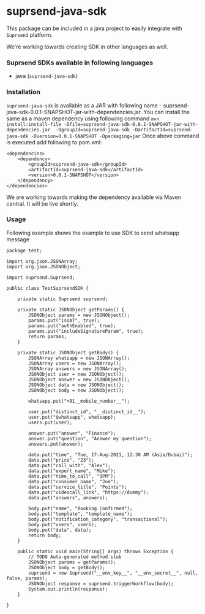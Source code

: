 # suprsend-java-sdk
This package can be included in a java project to easily integrate
with `Suprsend` platform.

We're working towards creating SDK in other languages as well.

### Suprsend SDKs available in following languages

* java (`suprsend-java-sdk`)

### Installation
`suprsend-java-sdk` is available as a JAR with following name - suprsend-java-sdk-0.0.1-SNAPSHOT-jar-with-dependencies.jar. You can install the same
as a maven dependency using following command
`mvn install:install-file -Dfile=suprsend-java-sdk-0.0.1-SNAPSHOT-jar-with-dependencies.jar  -DgroupId=suprsend-java-sdk -DartifactId=suprsend-java-sdk -Dversion=0.0.1-SNAPSHOT -Dpackaging=jar`
Once above command is executed add following to pom.xml:
```
<dependencies>
	<dependency>
		<groupId>suprsend-java-sdk</groupId>
		<artifactId>suprsend-java-sdk</artifactId>
		<version>0.0.1-SNAPSHOT</version>
    </dependency>
</dependencies>
```

We are working towards making the dependency available via Maven central. It will be live shortly.

### Usage
Following example shows the example to use SDK to send whatsapp message

```
package test;

import org.json.JSONArray;
import org.json.JSONObject;

import suprsend.Suprsend;

public class TestSuprsendSDK {
	
	private static Suprsend suprsend;

	private static JSONObject getParams() {
		JSONObject params = new JSONObject();
		params.put("isUAT", true);
		params.put("authEnabled", true);
		params.put("includeSignatureParam", true);
		return params;
	}
	
	private static JSONObject getBody() {
		JSONArray whatsapp = new JSONArray();
		JSONArray users = new JSONArray();
		JSONArray answers = new JSONArray();
		JSONObject user = new JSONObject();
		JSONObject answer = new JSONObject();
		JSONObject data = new JSONObject();
		JSONObject body = new JSONObject();
		
		whatsapp.put("+91__mobile_number__");
		
		user.put("distinct_id", "__distinct_id__");
		user.put("$whatsapp", whatsapp);
		users.put(user);
		
		answer.put("answer", "Finance");
		answer.put("question", "Answer my question");
		answers.put(answer);
		
		data.put("time", "Tue, 17-Aug-2021, 12:30 AM (Asia/Dubai)");
		data.put("price", "23");
		data.put("call_with", "Alex");
		data.put("expert_name", "Mike");
		data.put("time_to_call", "3PM");
		data.put("consumer_name", "Joe");
		data.put("service_title", "Points");
		data.put("videocall_link", "https://dummy");
		data.put("answers", answers);
		
		body.put("name", "Booking Confirmed");
		body.put("template", "template_name");
		body.put("notification_category", "transactional");
		body.put("users", users);
		body.put("data", data);
		return body;
	}
	
	public static void main(String[] args) throws Exception {
		// TODO Auto-generated method stub
		JSONObject params = getParams();
		JSONObject body = getBody();
		suprsend = new Suprsend("__env_key__", "__env_secret__", null, false, params);
		JSONObject response = suprsend.triggerWorkflow(body);
		System.out.println(response);
	}

}
```